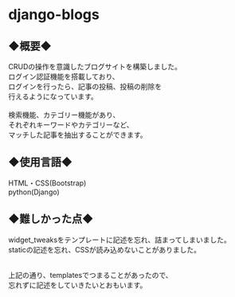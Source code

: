 # django-blogs

<h2>◆概要◆</h2>
CRUDの操作を意識したブログサイトを構築しました。<br>
ログイン認証機能を搭載しており、<br>
ログインを行ったら、記事の投稿、投稿の削除を<br>
行えるようになっています。<br><br>
検索機能、カテゴリー機能があり、<br>
それぞれキーワードやカテゴリーなど、<br>
マッチした記事を抽出することができます。<br>

<h2>◆使用言語◆</h2>
HTML・CSS(Bootstrap)<br>
python(Django)<br>

<h2>◆難しかった点◆</h2>
 widget_tweaksをテンプレートに記述を忘れ、詰まってしまいました。<br>
 staticの記述を忘れ、CSSが読み込めないことがありました。<br><br>
  
 上記の通り、templatesでつまることがあったので、<br>
 忘れずに記述をしていきたいとおもいます。<br>
  
  
